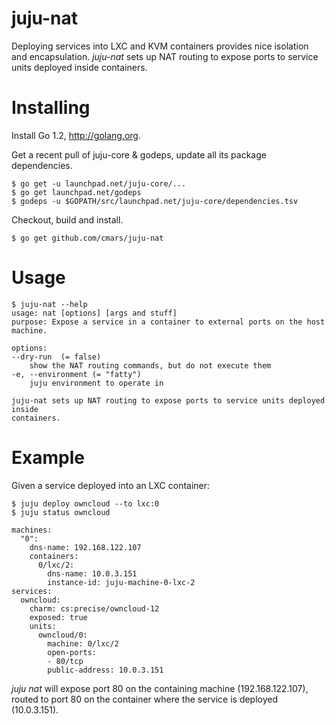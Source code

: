 juju-nat
========
Deploying services into LXC and KVM containers provides nice isolation and
encapsulation. *_juju-nat_* sets up NAT routing to expose ports to service units
deployed inside containers.

Installing
==========
Install Go 1.2, http://golang.org.

Get a recent pull of juju-core & godeps, update all its package dependencies.

```
$ go get -u launchpad.net/juju-core/...
$ go get launchpad.net/godeps
$ godeps -u $GOPATH/src/launchpad.net/juju-core/dependencies.tsv
```

Checkout, build and install.
```
$ go get github.com/cmars/juju-nat
```


Usage
=====

```
$ juju-nat --help
usage: nat [options] [args and stuff]
purpose: Expose a service in a container to external ports on the host machine.

options:
--dry-run  (= false)
    show the NAT routing commands, but do not execute them
-e, --environment (= "fatty")
    juju environment to operate in

juju-nat sets up NAT routing to expose ports to service units deployed inside
containers.
```

Example
=======

Given a service deployed into an LXC container:

```
$ juju deploy owncloud --to lxc:0
$ juju status owncloud
```

```
machines:
  "0":
    dns-name: 192.168.122.107
    containers:
      0/lxc/2:
        dns-name: 10.0.3.151
        instance-id: juju-machine-0-lxc-2
services:
  owncloud:
    charm: cs:precise/owncloud-12
    exposed: true
    units:
      owncloud/0:
        machine: 0/lxc/2
        open-ports:
        - 80/tcp
        public-address: 10.0.3.151
```

*_juju nat_* will expose port 80 on the containing machine (192.168.122.107), routed to
port 80 on the container where the service is deployed (10.0.3.151).
